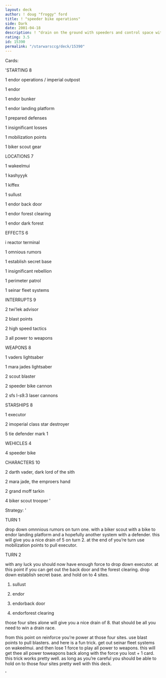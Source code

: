 ```yaml
---
layout: deck
author: ! doug "froggy" ford
title: ! "speeder bike operations"
side: Dark
date: 2001-04-18
description: ! "drain on the ground with speeders and control space with tie defenders"
rating: 3.5
id: 15390
permalink: "/starwarsccg/deck/15390"
---
```

Cards: 

'STARTING 8

1 endor operations / imperial outpost

1 endor

1 endor bunker

1 endor landing platform

1 prepared defenses

1 insignificant losses

1 mobilization points

1 biker scout gear


LOCATIONS 7

1 wakeelmui

1 kashyyyk

1 kiffex

1 sullust

1 endor back door

1 endor forest clearing

1 endor dark forest


EFFECTS 6

i reactor terminal

1 omnious rumors

1 establish secret base

1 insignificant rebellion

1 perimeter patrol

1 seinar fleet systems


INTERRUPTS 9

2 twi’lek advisor

2 blast points

2 high speed tactics

3 all power to weapons


WEAPONS 8

1 vaders lightsaber

1 mara jades lightsaber

2 scout blaster

2 speeder bike cannon

2 sfs l-s9.3 laser cannons


STARSHIPS 8

1 executor

2 imoperial class star destroyer

5 tie defender mark 1


WEHICLES 4

4 speeder bike


CHARACTERS 10

2 darth vader, dark lord of the sith

2 mara jade, the emproers hand

2 grand moff tarkin

4 biker scout trooper '

Strategy: '

TURN 1

drop down omnnious rumors on turn one. with a biker scout with a bike to endor landing platform and a hopefully another system with a defender. this will give you a nice drain of 5 on turn 2. at the end of you’re turn use mobilization points to pull executor. 


TURN 2

with any luck you should now have enough force to drop down executor. at this point if you can get out the back door and the forest clearing. drop down establish secret base. and hold on to 4 sites.

1. sullust

2. endor

3. endorback door

4. endorforest clearing

those four sites alone will give you a nice drain of 8. that should be all you need to win a drain race.


from this point on reinforce you’re power at those four sites. use blast points to pull blasters. and here is a fun trick. get out seinar fleet systems on wakeelmui. and then lose 1 force to play all power to weapons. this will get thee all power toweapons back along with the force you lost + 1 card. this trick works pretty well. as long as you’re careful you should be able to hold on to those four sites pretty well with this deck.

'
